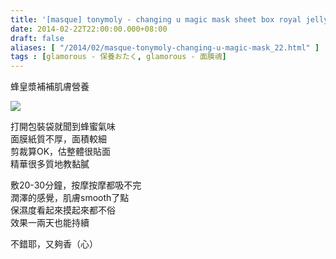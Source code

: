 ```yaml
---
title: '[masque] tonymoly - changing u magic mask sheet box royal jelly'
date: 2014-02-22T22:00:00.000+08:00
draft: false
aliases: [ "/2014/02/masque-tonymoly-changing-u-magic-mask_22.html" ]
tags : [glamorous - 保養おたく, glamorous - 面膜魂]
---
```


蜂皇漿補補肌膚營養  

![](/images/tonymolyroyaljelly.jpg)

打開包裝袋就聞到蜂蜜氣味  
面膜紙質不厚，面積較細  
剪裁算OK，估整體很貼面  
精華很多質地教黏膩  
  
敷20-30分鐘，按摩按摩都吸不完  
潤澤的感覺，肌膚smooth了點  
保濕度看起來摸起來都不俗  
效果一兩天也能持續  
  
不錯耶，又夠香（心）
